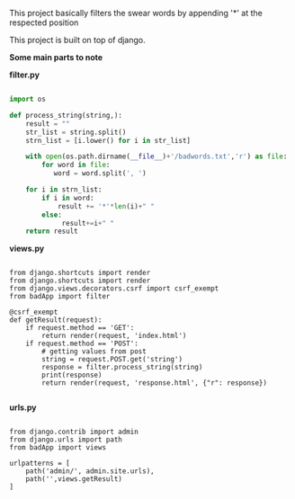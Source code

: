 This project basically filters the swear words by appending '*' at the respected position

This project is built on top of django.

**Some main parts to note**

**filter.py**

```python

import os

def process_string(string,):
    result = ""
    str_list = string.split()
    strn_list = [i.lower() for i in str_list]

    with open(os.path.dirname(__file__)+'/badwords.txt','r') as file:
        for word in file:
           word = word.split(', ')

    for i in strn_list:
        if i in word:
            result += '*'*len(i)+" "
        else:
             result+=i+" "
    return result
```

**views.py**

```django

from django.shortcuts import render
from django.shortcuts import render
from django.views.decorators.csrf import csrf_exempt
from badApp import filter

@csrf_exempt
def getResult(request):
    if request.method == 'GET':
        return render(request, 'index.html')
    if request.method == 'POST':
        # getting values from post
        string = request.POST.get('string')
        response = filter.process_string(string)
        print(response)
        return render(request, 'response.html', {"r": response})
        
```

**urls.py**

```django

from django.contrib import admin
from django.urls import path
from badApp import views

urlpatterns = [
    path('admin/', admin.site.urls),
    path('',views.getResult)
]
```
